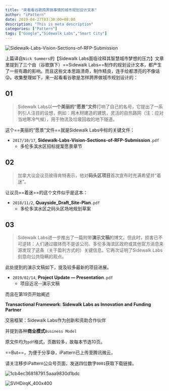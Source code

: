 ```yaml
---
title: "来看看谷歌跨界搞事情的城市规划设计文本"
author: "iPattern"
date: 2019-04-27T03:30:00+08:00
description: "This is meta description"
categories: ["Pattern"]
tags: ["Google","Sidewalk Labs","Smart City"]
---
```


![Sidewalk-Labs-Vision-Sections-of-RFP-Submission](/Volumes/DSM/SidewalkLabs/Sidewalk-Labs-Vision-Sections-of-RFP-Submission.jpg)



上篇译自`Nick Summers`的【Sidewalk Labs面临诠释其智慧城市梦想的压力】文章里提到了三个由（谷歌旗下）==Sidewalk Labs==制作的规划设计文本，都产生了一些有趣的影响。而且这些文本思路清奇，制作精良，连手绘都漂亮的不像话😜。收集整理如下，来一起看看谷歌是怎样跨界做城市规划设计的：

## 01

> Sidewalk Labs以**一个美丽的“愿景”文件**打响了自己的名号，它提出了一系列引人注目的设想，例如：用木材建造的建筑，灵活的自热路网（注：应对当地寒冷气候），用于物流及垃圾回收的地下隧道。

这个==美丽的“愿景”文件==就是Sidewalk Labs中标的关键文件：

- `2017/10/17`, **Sidewalk-Labs-Vision-Sections-of-RFP-Submission**`.pdf`
  - 多伦多滨水区招标提案愿景章节



## 02

> 加拿大议会议员彼得肯特表示，他对**码头区项目**首次宣布时充满希望并“着迷”。

让议员==着迷==的这个文件似乎是这本：

- `2018/11/2`, **Quayside_Draft_Site-Plan**`.pdf`
  - 多伦多滨水区之码头区场地规划草案



## 03

> Sidewalk Labs进一步推出了一篇附带**演示文稿**的博文。但此时，损害已不可逆转：人们通过媒体而不是该公司、多伦多海滨区政府或其他官方消息来源发现了这条（关于盈利方式的）关键信息。它再次证明了Sidewalk Labs刻意向公共隐瞒的观点。

此处提到的演示文稿如下，提及较多最新的项目进展。

- `2019/02/14`, **Project Update — Presentation**`.pdf`
  - 项目近况--演示文稿

而且在第19页开始阐述

**Transactional Framework: Sidewalk Labs as Innovation and Funding Partner**

交易框架：Sidewalk Labs作为创新和资助合作伙伴

并提到各种**商业模式**`Business Model`





原文件均为`pdf`格式，页数较多，故每本节选10页。

==But==，为便于分享😅，iPattern已上传至腾讯微云，

请关注移步iPattern公众号页面，发送四位数字`0001`获取下载链接。





![1cb4ec36818791.5aaa9830d1bdc](/Volumes/DSM/SidewalkLabs/1cb4ec36818791.5aaa9830d1bdc.jpg)

![SVHDirqK_400x400](/Volumes/DSM/SidewalkLabs/SVHDirqK_400x400.jpg)